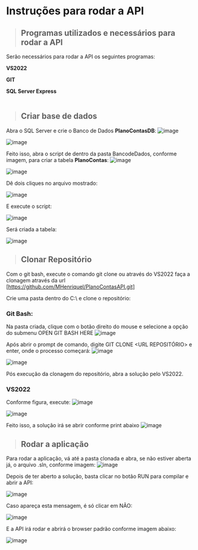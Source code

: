 # Instruções para rodar a API

> ## Programas utilizados e necessários para rodar a API

Serão necessários para rodar a API os seguintes programas:

**VS2022**

**GIT** 

**SQL Server Express**
<br>
<br>


> ## Criar base de dados
Abra o SQL Server e crie o Banco de Dados **PlanoContasDB**:
![image](https://github.com/user-attachments/assets/f66e56ae-aea0-4770-a5ac-8e31b495e2d7)

![image](https://github.com/user-attachments/assets/ebed5f0b-2565-402d-a597-9256f545078a)

Feito isso, abra o script de dentro da pasta BancodeDados, conforme imagem, para criar a tabela **PlanoContas**:
![image](https://github.com/user-attachments/assets/d42d3bb7-a904-4a4a-99eb-1e631b3335aa)

![image](https://github.com/user-attachments/assets/73cf84de-934d-49a2-b651-f94247aa65a6)

Dê dois cliques no arquivo mostrado:

![image](https://github.com/user-attachments/assets/16e5fabe-fe32-4897-ba86-fa4e1c7da152)

E execute o script:

![image](https://github.com/user-attachments/assets/fd7688d2-8e6c-4085-8e49-14a69c2b0f3c)

Será criada a tabela:

![image](https://github.com/user-attachments/assets/0b5297dc-8108-4eb5-ac38-5ba12a45c1f1)
















> ## Clonar Repositório

Com o git bash, execute o comando git clone ou através do VS2022 faça a clonagem através da url [https://github.com/MHenriquel/PlanoContasAPI.git]

Crie uma pasta dentro do C:\ e clone o repositório:

### Git Bash:
Na pasta criada, clique com o botão direito do mouse e selecione a opção do submenu OPEN GIT BASH HERE
![image](https://github.com/user-attachments/assets/1be6da9f-b1de-4f86-bc2b-f105341cfc98)

Após abrir o prompt de comando, digite GIT CLONE <URL REPOSITÓRIO> e enter, onde o processo começará:
![image](https://github.com/user-attachments/assets/11f1cb15-8985-480b-8012-9fa8bf966edb)

![image](https://github.com/user-attachments/assets/a64b5750-8d06-42c3-a03b-de6c73b7adcf)

Pós execução da clonagem do repositório, abra a solução pelo VS2022.

### VS2022
Conforme figura, execute:
![image](https://github.com/user-attachments/assets/647c7c7c-8887-4b2b-b25e-1b5db7aa02e2)

![image](https://github.com/user-attachments/assets/c6297a6b-85b3-44ea-bf35-c1a8bcdfe900)

Feito isso, a solução irá se abrir conforme print abaixo
![image](https://github.com/user-attachments/assets/3ae2e39d-aa0c-4b49-b575-e3db018d918c)


> ## Rodar a aplicação
Para rodar a aplicação, vá até a pasta clonada e abra, se não estiver aberta já, o arquivo .sln, conforme imagem:
![image](https://github.com/user-attachments/assets/69601720-77ac-479f-a516-128bcf388d8a)


Depois de ter aberto a solução, basta clicar no botão RUN para compilar e abrir a API:

![image](https://github.com/user-attachments/assets/e66ac245-9ef1-4378-b84b-a0939f1760ac)

Caso apareça esta mensagem, é só clicar em NÃO:

![image](https://github.com/user-attachments/assets/880298a4-2aa5-4d23-bdff-8a3e543e76bb)

E a API irá rodar e abrirá o browser padrão conforme imagem abaixo:

![image](https://github.com/user-attachments/assets/8b98c5ec-0e9e-43eb-be03-5090bd8f5a03)





